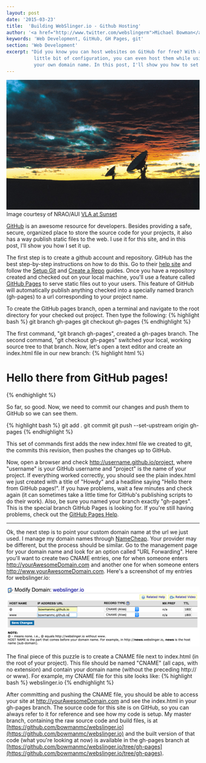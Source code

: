 ```yaml
---
layout: post
date: '2015-03-23'
title:  'Building WebSlinger.io - Github Hosting'
author: '<a href="http://www.twitter.com/webslingerm">Michael Bowman</a>'
keywords: 'Web Development, GitHub, GH Pages, git'
section: 'Web Development'
excerpt: "Did you know you can host websites on GitHub for free? With a
          little bit of configuration, you can even host them while using
          your own domain name. In this post, I'll show you how to set it all up."
---
```


<div class="post-image">
    <img src="/assets/2015-vla.jpg" alt="Very Large Array" />
    <div class="credit">
        Image courtesy of NRAO/AUI
        <a href="http://images.nrao.edu/Telescopes/VLA/92">VLA at Sunset</a>
    </div>
</div>

<p class="typl8-drop-cap">
<a href="https://github.com">GitHub</a> is an awesome resource for developers.
Besides providing a safe, secure, organized place to store the source code for
your projects, it also has a way publish static files to the web.
I use it for this site, and in this post, I'll show you how I set it up.
</p>

The first step is to create a github account and repository.
GitHub has
the best step-by-step instructions on how to do this. Go to their
[help site](https://help.github.com)
and follow the
[Setup Git](https://help.github.com/articles/set-up-git) and
[Create a Repo](https://help.github.com/articles/create-a-repo) guides.
Once you have a repository created and checked out on your local machine, you'll
use a feature called
[GitHub Pages](https://help.github.com/articles/user-organization-and-project-pages/#project-pages)
to serve static files out to your users.
This feature of GitHub will automatically publish anything checked into a
specially named branch (gh-pages) to a url corresponding to your project name.

To create the GitHub pages branch, open a terminal and navigate to the root
directory for your checked out project. Then type the following:
{% highlight bash %}
git branch gh-pages
git checkout gh-pages
{% endhighlight %}

The first command, "git branch gh-pages", created a gh-pages branch. The second
command, "git checkout gh-pages" switched your local, working source tree to
that branch. Now, let's open a text editor and create an index.html file in
our new branch:
{% highlight html %}
<html>
    <head>
        <title>Howdy</title>
    </head>
    <body>
        <h1>Hello there from GitHub pages!</h1>
    </body>
</html>
{% endhighlight %}

So far, so good. Now, we need to commit our changes and push them to GitHub so
we can see them.

{% highlight bash %}
git add .
git commit
git push --set-upstream origin gh-pages
{% endhighlight %}

This set of commands first adds the new index.html file we created to git,
the commits this revision, then pushes the changes up to GitHub.

Now, open a browser and check http://username.github.io/project, where
"username" is your GitHub username and "project" is the name of your project.
If everything worked correctly, you should see the plain index.html we just created
with a title of "Howdy" and a headline saying "Hello there from GitHub pages!".
If you have problems, wait a few minutes and check again (it can sometimes
take a little time for GitHub's publishing scripts to do their work). Also,
be sure you named your branch exactly "gh-pages". This is the special branch
GitHub Pages is looking for. If you're still having problems, check out
the [GitHub Pages Help](https://help.github.com/articles/user-organization-and-project-pages/#project-pages).

<hr />

Ok, the next step is to point your custom domain name at the url we just used.
I manage my domain names through [NameCheap](http://namecheap.com). Your
provider may be different, but the process should be similar. Go to the
management page for your domain name and look for an option called
"URL Forwarding". Here you'll want to create two CNAME entries, one for when
someone enters http://yourAwesomeDomain.com and another one for when
someone enters http://www.yourAwesomeDomain.com. Here's a screenshot of
my entries for webslinger.io:

<div class="post-image">
    <img src="/assets/2015-namecheap-webslinger-urlforwarding.png" alt="CNAME Entries" />
</div>

The final piece of this puzzle is to create a CNAME file next to index.html (in
the root of your project). This file should be named "CNAME" (all caps, with
no extension) and contain your domain name (without the preceding http:// or www).
For example, my CNAME file for this site looks like:
{% highlight bash %}
webslinger.io
{% endhighlight %}

After committing and pushing the CNAME file, you should be able to access your
site at http://yourAwesomeDomain.com and see the index.html in your gh-pages
branch. The source code for this site is on GitHub, so you can always refer
to it for reference and see how my code is setup. My master branch, containing
the raw source code and build files, is at
[https://github.com/bowmanmc/webslinger.io](https://github.com/bowmanmc/webslinger.io)
and the built version of that code (what you're looking at now) is available
in the gh-pages branch at
[https://github.com/bowmanmc/webslinger.io/tree/gh-pages](https://github.com/bowmanmc/webslinger.io/tree/gh-pages).
